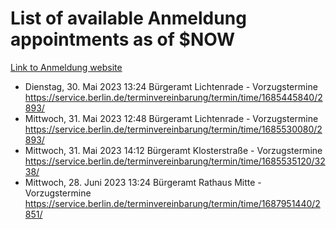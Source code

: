 # List of available Anmeldung appointments as of $NOW
[Link to Anmeldung website](https://service.berlin.de/terminvereinbarung/termin/tag.php?termin=1&anliegen[]=120686&dienstleisterlist=122210,122217,327316,122219,327312,122227,327314,122231,327346,122243,327348,122254,122252,329742,122260,329745,122262,329748,122271,327278,122273,327274,122277,327276,330436,122280,327294,122282,327290,122284,327292,122291,327270,122285,327266,122286,327264,122296,327268,150230,329760,122297,327286,122294,327284,122312,329763,122314,329775,122304,327330,122311,327334,122309,327332,317869,122281,327352,122279,329772,122283,122276,327324,122274,327326,122267,329766,122246,327318,122251,327320,122257,327322,122208,327298,122226,327300&herkunft=http%3A%2F%2Fservice.berlin.de%2Fdienstleistung%2F120686%2F)
- Dienstag, 30. Mai 2023 13:24 Bürgeramt Lichtenrade - Vorzugstermine https://service.berlin.de/terminvereinbarung/termin/time/1685445840/2893/
- Mittwoch, 31. Mai 2023 12:48 Bürgeramt Lichtenrade - Vorzugstermine https://service.berlin.de/terminvereinbarung/termin/time/1685530080/2893/
- Mittwoch, 31. Mai 2023 14:12 Bürgeramt Klosterstraße - Vorzugstermine https://service.berlin.de/terminvereinbarung/termin/time/1685535120/3238/
- Mittwoch, 28. Juni 2023 13:24 Bürgeramt Rathaus Mitte - Vorzugstermine https://service.berlin.de/terminvereinbarung/termin/time/1687951440/2851/
